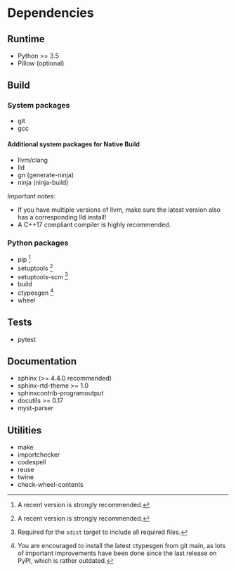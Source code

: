 <!-- SPDX-FileCopyrightText: 2022 geisserml <geisserml@gmail.com> -->
<!-- SPDX-License-Identifier: CC-BY-4.0 -->

# Dependencies

## Runtime

* Python >= 3.5
* Pillow (optional)


## Build

### System packages

* git
* gcc

#### Additional system packages for Native Build


* llvm/clang
* lld
* gn (generate-ninja)
* ninja (ninja-build)

*Important notes*:
- If you have multiple versions of llvm, make sure the latest version also has a corresponding lld install!
- A C++17 compliant compiler is highly recommended.

### Python packages

* pip [^1]
* setuptools [^1]
* setuptools-scm [^2]
* build
* ctypesgen [^3]
* wheel


## Tests

* pytest


## Documentation

* sphinx (>= 4.4.0 recommended)
* sphinx-rtd-theme >= 1.0
* sphinxcontrib-programoutput
* docutils >= 0.17
* myst-parser


## Utilities

* make
* importchecker
* codespell
* reuse
* twine
* check-wheel-contents


[^1]: A recent version is strongly recommended.

[^2]: Required for the `sdist` target to include all required files.

[^3]: You are encouraged to install the latest ctypesgen from git main, as lots of important improvements have been done since the last release on PyPI, which is rather outdated.
